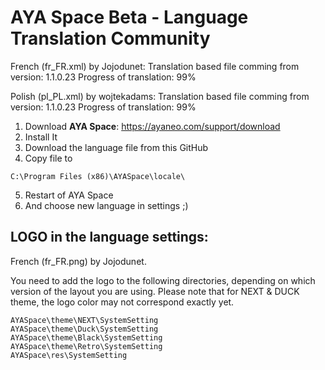 # AYA Space Beta - Language Translation Community

French (fr_FR.xml) by Jojodunet:
Translation based file comming from version: 1.1.0.23
Progress of translation: 99%

Polish (pl_PL.xml) by wojtekadams:
Translation based file comming from version: 1.1.0.23
Progress of translation: 99%

1. Download **AYA Space**: https://ayaneo.com/support/download
2. Install It
3. Download the language file from this GitHub
4. Copy file to
```
C:\Program Files (x86)\AYASpace\locale\
```
5. Restart of AYA Space
6. And choose new language in settings ;) 


## LOGO in the language settings:

French (fr_FR.png) by Jojodunet.

You need to add the logo to the following directories, depending on which version of the layout you are using.
Please note that for NEXT & DUCK theme, the logo color may not correspond exactly yet.
```
AYASpace\theme\NEXT\SystemSetting
AYASpace\theme\Duck\SystemSetting
AYASpace\theme\Black\SystemSetting
AYASpace\theme\Retro\SystemSetting
AYASpace\res\SystemSetting
```
